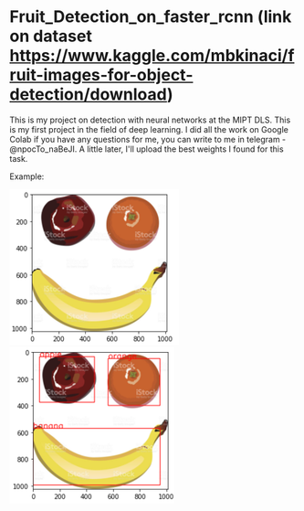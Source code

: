 # Fruit_Detection_on_faster_rcnn (link on dataset https://www.kaggle.com/mbkinaci/fruit-images-for-object-detection/download)
This is my project on detection with neural networks at the MIPT DLS. 
This is my first project in the field of deep learning.
I did all the work on Google Colab
if you have any questions for me, you can write to me in telegram - @npocTo_naBeJI.
A little later, I'll upload the best weights I found for this task.

Example:


![](example/before.png)
![](example/after.png)
